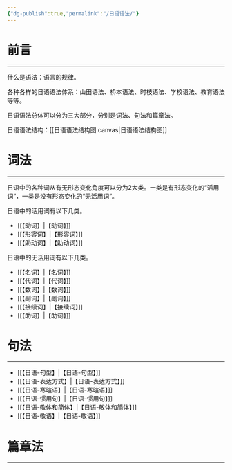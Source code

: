 ```yaml
---
{"dg-publish":true,"permalink":"/日语语法/"}
---
```



# 前言
---
什么是语法：语言的规律。

各种各样的日语语法体系：山田语法、桥本语法、时枝语法、学校语法、教育语法等等。

日语语法总体可以分为三大部分，分别是词法、句法和篇章法。

日语语法结构：[[日语语法结构图.canvas\|日语语法结构图]]

# 词法
---
日语中的各种词从有无形态变化角度可以分为2大类。一类是有形态变化的“活用词”，一类是没有形态变化的“无活用词”。

日语中的活用词有以下几类。
- [[【动词】\|【动词】]]
- [[【形容词】\|【形容词】]]
- [[【助动词】\|【助动词】]]

日语中的无活用词有以下几类。
- [[【名词】\|【名词】]]
- [[【代词】\|【代词】]]
- [[【数词】\|【数词】]]
- [[【副词】\|【副词】]]
- [[【接续词】\|【接续词】]]
- [[【助词】\|【助词】]]

# 句法
---
- [[【日语-句型】\|【日语-句型】]]
- [[【日语-表达方式】\|【日语-表达方式】]]
- [[【日语-寒暄语】\|【日语-寒暄语】]]
- [[【日语-惯用句】\|【日语-惯用句】]]
- [[【日语-敬体和简体】\|【日语-敬体和简体】]]
- [[【日语-敬语】\|【日语-敬语】]]

# 篇章法
---
